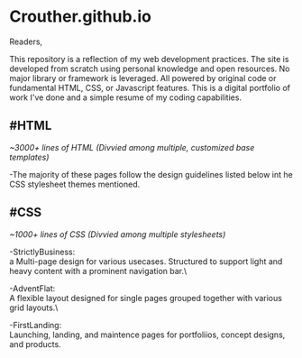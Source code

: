 # Crouther.github.io
Readers,

This repository is a reflection of my web development practices. The site is developed from scratch using personal knowledge and open resources. No major library or framework is leveraged. All powered by original code or fundamental HTML, CSS, or Javascript features. This is a digital portfolio of work I've done and a simple resume of my coding capabilities.

#HTML
------
*~3000+ lines of HTML (Divvied among multiple, customized base templates)*

-The majority of these pages follow the design guidelines listed below int he CSS stylesheet themes mentioned.

#CSS
------
*~1000+ lines of CSS (Divvied among multiple stylesheets)*

-StrictlyBusiness:\
  a Multi-page design for various usecases. Structured to support light and heavy content with a prominent navigation bar.\
  
-AdventFlat:\
  A flexible layout designed for single pages grouped together with various grid layouts.\
  
-FirstLanding:\
  Launching, landing, and maintence pages for portfoliios, concept designs, and products.
